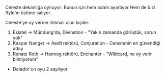 Celeste dekanlığa oynuyor:
  	Bunun için hem adam ayartıyor
  	Hem de bizi Ryld'ın üstüne salıyor
  	
  Celeste'ye oy verme ihtimali olan kişiler:
  
  1) Esiatel -> Mündung'da, Divination
  	- "Yakın zamanda görüştük, sorun yok"
  2) Kaspar Nanger -> Aedil rektörü, Conjuration
  	- Celestenin en güvendiği aday
  3) Renate Roth -> Hannog rektörü, Enchanter
  	- "Wildcard, ne oy verir bilmiyorum"
  	
  - Delador'un oyu 2 sayılıyor